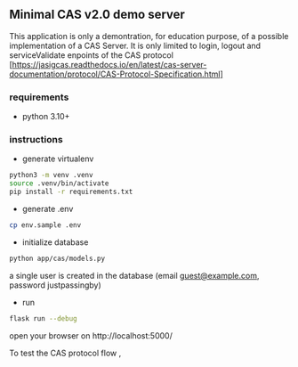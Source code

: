## Minimal CAS v2.0 demo server

This application is only a demontration, for education purpose, of a possible implementation of a CAS Server.
It is only limited to login, logout and serviceValidate enpoints of the CAS protocol
[https://jasigcas.readthedocs.io/en/latest/cas-server-documentation/protocol/CAS-Protocol-Specification.html]

### requirements
- python 3.10+

### instructions
- generate virtualenv
```bash
python3 -m venv .venv
source .venv/bin/activate
pip install -r requirements.txt
```

- generate .env
```bash
cp env.sample .env
```
- initialize database
```bash
python app/cas/models.py
```
a single user is created  in the database (email guest@example.com, password justpassingby)

- run
```bash
flask run --debug
```
open your browser on http://localhost:5000/

To test the CAS protocol flow , 


